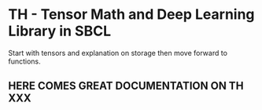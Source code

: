 # TH - Tensor Math and Deep Learning Library in SBCL

Start with tensors and explanation on storage then move forward to functions.

## HERE COMES GREAT DOCUMENTATION ON TH XXX
